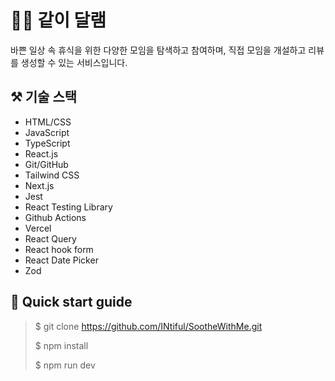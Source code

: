 # 🧘🏻 같이 달램

바쁜 일상 속 휴식을 위한 다양한 모임을 탐색하고 참여하며, 직접 모임을 개설하고 리뷰를 생성할 수 있는 서비스입니다.

## ⚒️ 기술 스택

- HTML/CSS
- JavaScript
- TypeScript
- React.js
- Git/GitHub
- Tailwind CSS
- Next.js
- Jest
- React Testing Library
- Github Actions
- Vercel
- React Query
- React hook form
- React Date Picker
- Zod

## 🚀 Quick start guide

> $ git clone https://github.com/INtiful/SootheWithMe.git
>
> $ npm install
>
> $ npm run dev
